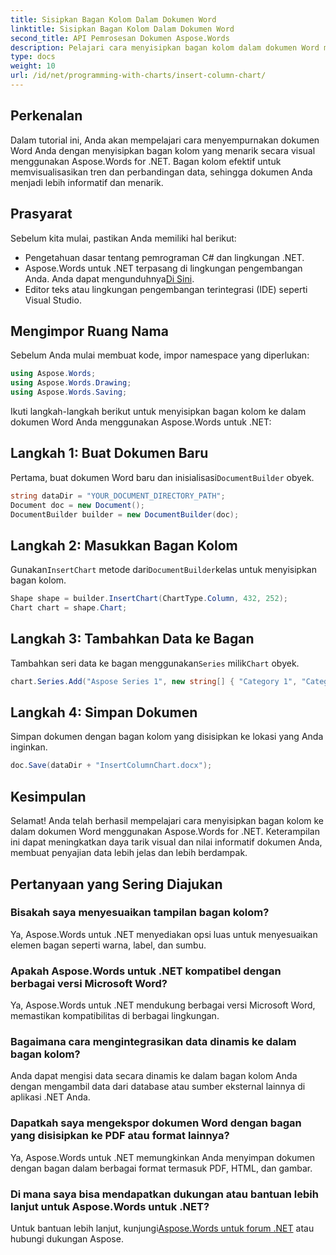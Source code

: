 ```yaml
---
title: Sisipkan Bagan Kolom Dalam Dokumen Word
linktitle: Sisipkan Bagan Kolom Dalam Dokumen Word
second_title: API Pemrosesan Dokumen Aspose.Words
description: Pelajari cara menyisipkan bagan kolom dalam dokumen Word menggunakan Aspose.Words untuk .NET. Tingkatkan visualisasi data dalam laporan dan presentasi Anda.
type: docs
weight: 10
url: /id/net/programming-with-charts/insert-column-chart/
---
```

## Perkenalan

Dalam tutorial ini, Anda akan mempelajari cara menyempurnakan dokumen Word Anda dengan menyisipkan bagan kolom yang menarik secara visual menggunakan Aspose.Words for .NET. Bagan kolom efektif untuk memvisualisasikan tren dan perbandingan data, sehingga dokumen Anda menjadi lebih informatif dan menarik.

## Prasyarat

Sebelum kita mulai, pastikan Anda memiliki hal berikut:

- Pengetahuan dasar tentang pemrograman C# dan lingkungan .NET.
-  Aspose.Words untuk .NET terpasang di lingkungan pengembangan Anda. Anda dapat mengunduhnya[Di Sini](https://releases.aspose.com/words/net/).
- Editor teks atau lingkungan pengembangan terintegrasi (IDE) seperti Visual Studio.

## Mengimpor Ruang Nama

Sebelum Anda mulai membuat kode, impor namespace yang diperlukan:

```csharp
using Aspose.Words;
using Aspose.Words.Drawing;
using Aspose.Words.Saving;
```

Ikuti langkah-langkah berikut untuk menyisipkan bagan kolom ke dalam dokumen Word Anda menggunakan Aspose.Words untuk .NET:

## Langkah 1: Buat Dokumen Baru

 Pertama, buat dokumen Word baru dan inisialisasi`DocumentBuilder` obyek.

```csharp
string dataDir = "YOUR_DOCUMENT_DIRECTORY_PATH";
Document doc = new Document();
DocumentBuilder builder = new DocumentBuilder(doc);
```

## Langkah 2: Masukkan Bagan Kolom

 Gunakan`InsertChart` metode dari`DocumentBuilder`kelas untuk menyisipkan bagan kolom.

```csharp
Shape shape = builder.InsertChart(ChartType.Column, 432, 252);
Chart chart = shape.Chart;
```

## Langkah 3: Tambahkan Data ke Bagan

 Tambahkan seri data ke bagan menggunakan`Series` milik`Chart` obyek.

```csharp
chart.Series.Add("Aspose Series 1", new string[] { "Category 1", "Category 2" }, new double[] { 1, 2 });
```

## Langkah 4: Simpan Dokumen

Simpan dokumen dengan bagan kolom yang disisipkan ke lokasi yang Anda inginkan.

```csharp
doc.Save(dataDir + "InsertColumnChart.docx");
```

## Kesimpulan

Selamat! Anda telah berhasil mempelajari cara menyisipkan bagan kolom ke dalam dokumen Word menggunakan Aspose.Words for .NET. Keterampilan ini dapat meningkatkan daya tarik visual dan nilai informatif dokumen Anda, membuat penyajian data lebih jelas dan lebih berdampak.

## Pertanyaan yang Sering Diajukan

### Bisakah saya menyesuaikan tampilan bagan kolom?
Ya, Aspose.Words untuk .NET menyediakan opsi luas untuk menyesuaikan elemen bagan seperti warna, label, dan sumbu.

### Apakah Aspose.Words untuk .NET kompatibel dengan berbagai versi Microsoft Word?
Ya, Aspose.Words untuk .NET mendukung berbagai versi Microsoft Word, memastikan kompatibilitas di berbagai lingkungan.

### Bagaimana cara mengintegrasikan data dinamis ke dalam bagan kolom?
Anda dapat mengisi data secara dinamis ke dalam bagan kolom Anda dengan mengambil data dari database atau sumber eksternal lainnya di aplikasi .NET Anda.

### Dapatkah saya mengekspor dokumen Word dengan bagan yang disisipkan ke PDF atau format lainnya?
Ya, Aspose.Words untuk .NET memungkinkan Anda menyimpan dokumen dengan bagan dalam berbagai format termasuk PDF, HTML, dan gambar.

### Di mana saya bisa mendapatkan dukungan atau bantuan lebih lanjut untuk Aspose.Words untuk .NET?
 Untuk bantuan lebih lanjut, kunjungi[Aspose.Words untuk forum .NET](https://forum.aspose.com/c/words/8) atau hubungi dukungan Aspose.

